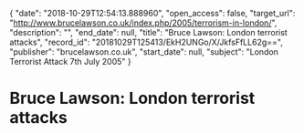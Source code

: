 {
  "date": "2018-10-29T12:54:13.888960", 
  "open_access": false, 
  "target_url": "http://www.brucelawson.co.uk/index.php/2005/terrorism-in-london/", 
  "description": "", 
  "end_date": null, 
  "title": "Bruce Lawson: London terrorist attacks", 
  "record_id": "20181029T125413/EkH2UNGo/X/JkfsFfLL62g==", 
  "publisher": "brucelawson.co.uk", 
  "start_date": null, 
  "subject": "London Terrorist Attack 7th July 2005"
}

# Bruce Lawson: London terrorist attacks


